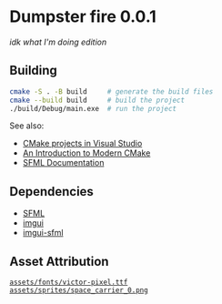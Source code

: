 Dumpster fire 0.0.1
===================
_idk what I'm doing edition_


Building
----
```bash
cmake -S . -B build     # generate the build files
cmake --build build     # build the project
./build/Debug/main.exe  # run the project
```

See also:
 * [CMake projects in Visual Studio](https://learn.microsoft.com/en-us/cpp/build/cmake-projects-in-visual-studio?view=msvc-170)
 * [An Introduction to Modern CMake](https://cliutils.gitlab.io/modern-cmake/)
 * [SFML Documentation](https://www.sfml-dev.org/documentation/2.5.1/modules.php)

Dependencies
----
 * [SFML](https://github.com/SFML/SFML)
 * [imgui](https://github.com/ocornut/imgui)
 * [imgui-sfml](https://github.com/SFML/imgui-sfml)

Asset Attribution
----
[`assets/fonts/victor-pixel.ttf`](https://www.dafont.com/victors-pixel-font.font)\
[`assets/sprites/space_carrier_0.png`](https://opengameart.org/content/space-carrier)